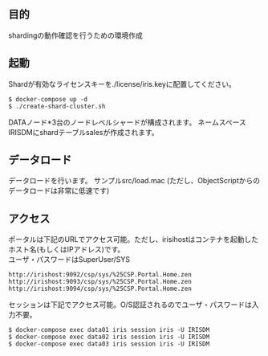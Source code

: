 ## 目的
shardingの動作確認を行うための環境作成

## 起動
Shardが有効なライセンスキーを./license/iris.keyに配置してください。

```
$ docker-compose up -d
$ ./create-shard-cluster.sh
```

DATAノード*3台のノードレベルシャードが構成されます。
ネームスペース IRISDMにshardテーブルsalesが作成されます。

## データロード
データロードを行います。
サンプルsrc/load.mac  (ただし、ObjectScriptからのデータロードは非常に低速です)

## アクセス
ポータルは下記のURLでアクセス可能。ただし、irisihostはコンテナを起動したホスト名(もしくはIPアドレス)です。  
ユーザ・パスワードはSuperUser/SYS
```
http://irishost:9092/csp/sys/%25CSP.Portal.Home.zen
http://irishost:9093/csp/sys/%25CSP.Portal.Home.zen
http://irishost:9094/csp/sys/%25CSP.Portal.Home.zen
```

セッションは下記でアクセス可能。O/S認証されるのでユーザ・パスワードは入力不要。
```
$ docker-compose exec data01 iris session iris -U IRISDM
$ docker-compose exec data02 iris session iris -U IRISDM
$ docker-compose exec data03 iris session iris -U IRISDM
```
